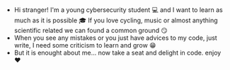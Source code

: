 - Hi stranger! I'm a young cybersecurity student :computer: and I want to learn as much as it is possible :mortar_board:
If you love cycling, music or almost anything scientific related we can found a common ground :smirk:
- When you see any mistakes or you just have advices to my code, just write, I need some criticism to learn and grow :grin:
- But it is enought about me... now take a seat and delight in code. enjoy :heart:


